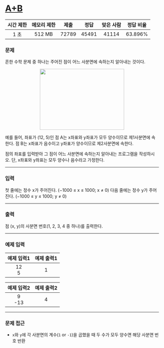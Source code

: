 # [A+B](https://www.acmicpc.net/problem/14681)

<div align = center>

| 시간 제한 | 메모리 제한 | 제출  | 정답  | 맞은 사람 | 정답 비율 |
| :-------: | :---------: | :---: | :---: | :-------: | :-------: |
|   1 초    |   512 MB    | 72789 | 45491 |   41114   |  63.896%  |

</div>

### 문제

흔한 수학 문제 중 하나는 주어진 점이 어느 사분면에 속하는지 알아내는 것이다. 

<div align = center>
  <img src="https://onlinejudgeimages.s3-ap-northeast-1.amazonaws.com/problem/14681/1.png" width = "276" height = "200">
</div>

예를 들어, 좌표가 (12, 5)인 점 A는 x좌표와 y좌표가 모두 양수이므로 제1사분면에 속한다. 점 B는 x좌표가 음수이고 y좌표가 양수이므로 제2사분면에 속한다.

점의 좌표를 입력받아 그 점이 어느 사분면에 속하는지 알아내는 프로그램을 작성하시오. 단, x좌표와 y좌표는 모두 양수나 음수라고 가정한다.

---

### 입력

첫 줄에는 정수 x가 주어진다. (−1000 ≤ x ≤ 1000; x ≠ 0) 다음 줄에는 정수 y가 주어진다. (−1000 ≤ y ≤ 1000; y ≠ 0)

---

### 출력

점 (x, y)의 사분면 번호(1, 2, 3, 4 중 하나)를 출력한다.

---

### 예제 입력

| 예제 입력1 | 예제 출력1 |
| :--------: | :--------: |
|  12<br/>5  |     1      |

| 예제 입력2 | 예제 출력2 |
| :--------: | :--------: |
| 9<br/>-13  |     4      |

---

### 문제 접근

  - `x`와 `y`에 각 사분면의 계수(`1` or `-1`)을 곱했을 때 두 수가 모두 양수면 해당 사분면 번호 반환
